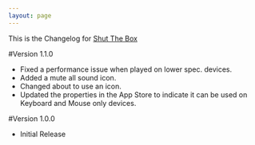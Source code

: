 ```yaml
---
layout: page
---
```

This is the Changelog for [Shut The Box](\shutthebox)

#Version 1.1.0
 - Fixed a performance issue when played on lower spec. devices.
 - Added a mute all sound icon.
 - Changed about to use an icon.
 - Updated the properties in the App Store to indicate it can be used on Keyboard and Mouse only devices.
 
#Version 1.0.0
 - Initial Release
